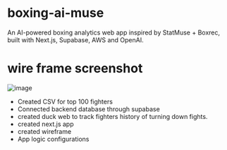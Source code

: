 # boxing-ai-muse
An AI-powered boxing analytics web app inspired by StatMuse + Boxrec, built with Next.js, Supabase, AWS and OpenAI.

# wire frame screenshot
![image](https://github.com/user-attachments/assets/d252969a-ff1f-4af8-99f2-0e82d37ffc71)

- Created CSV for top 100 fighters
- Connected backend database through supabase
- created duck web to track fighters history of turning down fights.
- created next.js app
- created wireframe
- App logic configurations
